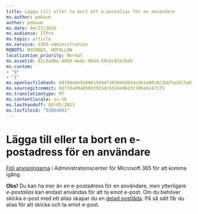 ```yaml
---
title: Lägga till eller ta bort ett e-postalias för en användare
ms.author: pebaum
author: pebaum
ms.date: 04/21/2020
ms.audience: ITPro
ms.topic: article
ms.service: o365-administration
ROBOTS: NOINDEX, NOFOLLOW
localization_priority: Normal
ms.assetid: 82c0a06e-86b0-4e8c-8644-59cbc02e7645
ms.custom:
- "9"
- "1"
ms.openlocfilehash: bd398ebe9200615044f30304b6bd4cd61e00c8c2bbfac027ad50c9f5489b1734
ms.sourcegitcommit: b5f7da89a650d2915dc652449623c78be6247175
ms.translationtype: MT
ms.contentlocale: sv-SE
ms.lasthandoff: 08/05/2021
ms.locfileid: "53954031"
---
```

# <a name="add-or-remove-an-email-address-for-a-user"></a>Lägga till eller ta bort en e-postadress för en användare

[Följ anvisningarna](https://portal.office.com/AdminPortal/Home#/AssistedGuide/addemailoptions) i Administrationscenter för Microsoft 365 för att komma igång.

 **Obs!** Du kan ha mer än en e-postadress för en användare, men ytterligare  *e-postalias*  kan endast användas för att ta emot e-post. Om du behöver skicka e-post med ett alias skapar du en [delad postlåda](https://docs.microsoft.com/microsoft-365/admin/email/create-a-shared-mailbox). På så sätt får du alias för att skicka och ta emot e-post.
  